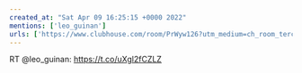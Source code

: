 ```yaml
---
created_at: "Sat Apr 09 16:25:15 +0000 2022"
mentions: ['leo_guinan']
urls: ['https://www.clubhouse.com/room/PrWyw126?utm_medium=ch_room_terc&utm_campaign=gA-sNlLrkRbAB-JSfmjeAQ-140524']
---
```


RT @leo_guinan: https://t.co/uXgl2fCZLZ